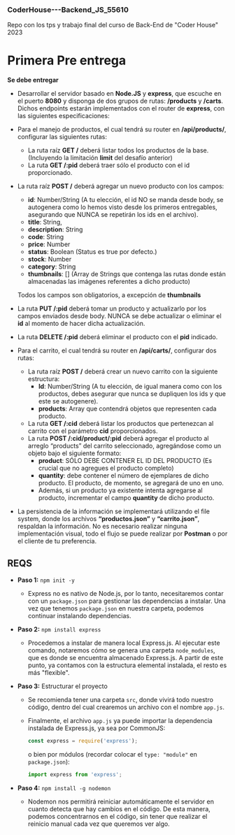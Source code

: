 ### CoderHouse---Backend_JS_55610
Repo con los tps y trabajo final del curso de Back-End de "Coder House" 2023

# **Primera Pre entrega**

**Se debe entregar**
- Desarrollar el servidor basado en **Node.JS** y **express**, que escuche en el puerto **8080** y disponga de dos grupos de rutas: **/products** y **/carts**. Dichos endpoints estarán implementados con el router de **express**, con las siguientes especificaciones: 
 
- Para el manejo de productos, el cual tendrá su router en **/api/products/**, configurar las siguientes rutas:
  - La ruta raíz **GET /** deberá listar todos los productos de la base. (Incluyendo la limitación **limit** del desafío anterior)
  - La ruta **GET /:pid** deberá traer sólo el producto con el id proporcionado.

- La ruta raíz **POST /** deberá agregar un nuevo producto con los campos:
  - **id**: Number/String (A tu elección, el id NO se manda desde body, se autogenera como lo hemos visto desde los primeros entregables, asegurando que NUNCA se repetirán los ids en el archivo).
  - **title**: String,
  - **description**: String
  - **code**: String
  - **price**: Number
  - **status**: Boolean (Status es true por defecto.)
  - **stock**: Number
  - **category**: String
  - **thumbnails**: [] (Array de Strings que contenga las rutas donde están almacenadas las imágenes referentes a dicho producto)

  Todos los campos son obligatorios, a excepción de **thumbnails**

- La ruta **PUT /:pid** deberá tomar un producto y actualizarlo por los campos enviados desde body. NUNCA se debe actualizar o eliminar el **id** al momento de hacer dicha actualización.
- La ruta **DELETE /:pid** deberá eliminar el producto con el **pid** indicado. 
- Para el carrito, el cual tendrá su router en **/api/carts/**, configurar dos rutas:
  - La ruta raíz **POST /** deberá crear un nuevo carrito con la siguiente estructura:
    - **Id**: Number/String (A tu elección, de igual manera como con los productos, debes asegurar que nunca se dupliquen los ids y que este se autogenere).
    - **products**: Array que contendrá objetos que representen cada producto.
  - La ruta **GET /:cid** deberá listar los productos que pertenezcan al carrito con el parámetro **cid** proporcionados.
  - La ruta **POST  /:cid/product/:pid** deberá agregar el producto al arreglo “products” del carrito seleccionado, agregándose como un objeto bajo el siguiente formato:
    - **product**: SÓLO DEBE CONTENER EL ID DEL PRODUCTO (Es crucial que no agregues el producto completo)
    - **quantity**: debe contener el número de ejemplares de dicho producto. El producto, de momento, se agregará de uno en uno.
    - Además, si un producto ya existente intenta agregarse al producto, incrementar el campo **quantity** de dicho producto.

- La persistencia de la información se implementará utilizando el file system, donde los archivos **“productos.json”** y **“carrito.json”**, respaldan la información.
No es necesario realizar ninguna implementación visual, todo el flujo se puede realizar por **Postman** o por el cliente de tu preferencia.

## REQS

- **Paso 1:** `npm init -y`
  - Express no es nativo de Node.js, por lo tanto, necesitaremos contar con un `package.json` para gestionar las dependencias a instalar. Una vez que tenemos `package.json` en nuestra carpeta, podemos continuar instalando dependencias.

- **Paso 2:** `npm install express`
  - Procedemos a instalar de manera local Express.js. Al ejecutar este comando, notaremos cómo se genera una carpeta `node_modules`, que es donde se encuentra almacenado Express.js. A partir de este punto, ya contamos con la estructura elemental instalada, el resto es más "flexible".

- **Paso 3:** Estructurar el proyecto
  - Se recomienda tener una carpeta `src`, donde vivirá todo nuestro código, dentro del cual crearemos un archivo con el nombre `app.js`.

  - Finalmente, el archivo `app.js` ya puede importar la dependencia instalada de Express.js, ya sea por CommonJS:
    ```javascript
    const express = require('express');
    ```
    o bien por módulos (recordar colocar el `type: "module"` en `package.json`):
    ```javascript
    import express from 'express';
    ```
- **Paso 4:** `npm install -g nodemon`
  - Nodemon nos permitirá reiniciar automáticamente el servidor en cuanto detecta que hay cambios en el código. 
    De esta manera, podemos concentrarnos en el código, sin tener que realizar el reinicio manual cada vez que queremos ver algo. 
